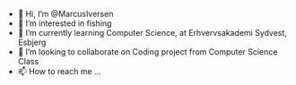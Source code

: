 - 👋 Hi, I’m @MarcusIversen
- 👀 I’m interested in fishing
- 🌱 I’m currently learning Computer Science, at Erhvervsakademi Sydvest, Esbjerg
- 💞️ I’m looking to collaborate on Coding project from Computer Science Class
- 📫 How to reach me ...

<!---
MarcusIversen/MarcusIversen is a ✨ special ✨ repository because its `README.md` (this file) appears on your GitHub profile.
You can click the Preview link to take a look at your changes.
--->
